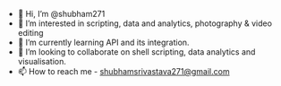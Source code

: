 - 👋 Hi, I’m @shubham271
- 👀 I’m interested in scripting, data and analytics, photography & video editing
- 🌱 I’m currently learning API and its integration.
- 💞️ I’m looking to collaborate on shell scripting, data analytics and visualisation. 
- 📫 How to reach me - shubhamsrivastava271@gmail.com

<!---
shubham271/shubham271 is a ✨ special ✨ repository because its `README.md` (this file) appears on your GitHub profile.
You can click the Preview link to take a look at your changes.
--->
